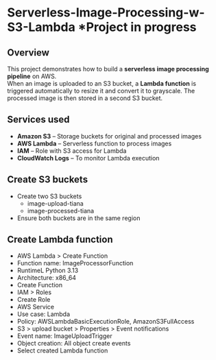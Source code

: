 # Serverless-Image-Processing-w-S3-Lambda *Project in progress 

## Overview
This project demonstrates how to build a **serverless image processing pipeline** on AWS.  
When an image is uploaded to an S3 bucket, a **Lambda function** is triggered automatically to resize it and convert it to grayscale. The processed image is then stored in a second S3 bucket.

## Services used
- **Amazon S3** – Storage buckets for original and processed images  
- **AWS Lambda** – Serverless function to process images  
- **IAM** – Role with S3 access for Lambda  
- **CloudWatch Logs** – To monitor Lambda execution

## Create S3 buckets
- Create two S3 buckets
  - image-upload-tiana
  - image-processed-tiana
- Ensure both buckets are in the same region

## Create Lambda function
- AWS Lambda > Create Function
- Function name: ImageProcessorFunction
- RuntimeL Python 3.13
- Architecture: x86_64
- Create Function
- IAM > Roles
- Create Role
- AWS Service
- Use case: Lambda
- Policy: AWSLambdaBasicExecutionRole, AmazonS3FullAccess
- S3 > upload bucket > Properties > Event notifications
- Event name: ImageUploadTrigger
- Object creation: All object create events
- Select created Lambda function
